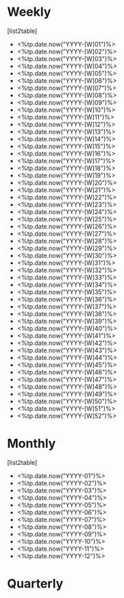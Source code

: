 # Weekly
[list2table]
- <%tp.date.now("YYYY-[W]01")%>
- <%tp.date.now("YYYY-[W]02")%>
- <%tp.date.now("YYYY-[W]03")%>
- <%tp.date.now("YYYY-[W]04")%>
- <%tp.date.now("YYYY-[W]05")%>
- <%tp.date.now("YYYY-[W]06")%>
- <%tp.date.now("YYYY-[W]07")%>
- <%tp.date.now("YYYY-[W]08")%>
- <%tp.date.now("YYYY-[W]09")%>
- <%tp.date.now("YYYY-[W]10")%>
- <%tp.date.now("YYYY-[W]11")%>
- <%tp.date.now("YYYY-[W]12")%>
- <%tp.date.now("YYYY-[W]13")%>
- <%tp.date.now("YYYY-[W]14")%>
- <%tp.date.now("YYYY-[W]15")%>
- <%tp.date.now("YYYY-[W]16")%>
- <%tp.date.now("YYYY-[W]17")%>
- <%tp.date.now("YYYY-[W]18")%>
- <%tp.date.now("YYYY-[W]19")%>
- <%tp.date.now("YYYY-[W]20")%>
- <%tp.date.now("YYYY-[W]21")%>
- <%tp.date.now("YYYY-[W]22")%>
- <%tp.date.now("YYYY-[W]23")%>
- <%tp.date.now("YYYY-[W]24")%>
- <%tp.date.now("YYYY-[W]25")%>
- <%tp.date.now("YYYY-[W]26")%>
- <%tp.date.now("YYYY-[W]27")%>
- <%tp.date.now("YYYY-[W]28")%>
- <%tp.date.now("YYYY-[W]29")%>
- <%tp.date.now("YYYY-[W]30")%>
- <%tp.date.now("YYYY-[W]31")%>
- <%tp.date.now("YYYY-[W]32")%>
- <%tp.date.now("YYYY-[W]33")%>
- <%tp.date.now("YYYY-[W]34")%>
- <%tp.date.now("YYYY-[W]35")%>
- <%tp.date.now("YYYY-[W]36")%>
- <%tp.date.now("YYYY-[W]37")%>
- <%tp.date.now("YYYY-[W]38")%>
- <%tp.date.now("YYYY-[W]39")%>
- <%tp.date.now("YYYY-[W]40")%>
- <%tp.date.now("YYYY-[W]41")%>
- <%tp.date.now("YYYY-[W]42")%>
- <%tp.date.now("YYYY-[W]43")%>
- <%tp.date.now("YYYY-[W]44")%>
- <%tp.date.now("YYYY-[W]45")%>
- <%tp.date.now("YYYY-[W]46")%>
- <%tp.date.now("YYYY-[W]47")%>
- <%tp.date.now("YYYY-[W]48")%>
- <%tp.date.now("YYYY-[W]49")%>
- <%tp.date.now("YYYY-[W]50")%>
- <%tp.date.now("YYYY-[W]51")%>
- <%tp.date.now("YYYY-[W]52")%>

# Monthly
[list2table]
- <%tp.date.now("YYYY-01")%>
- <%tp.date.now("YYYY-02")%>
- <%tp.date.now("YYYY-03")%>
- <%tp.date.now("YYYY-04")%>
- <%tp.date.now("YYYY-05")%>
- <%tp.date.now("YYYY-06")%>
- <%tp.date.now("YYYY-07")%>
- <%tp.date.now("YYYY-08")%>
- <%tp.date.now("YYYY-09")%>
- <%tp.date.now("YYYY-10")%>
- <%tp.date.now("YYYY-11")%>
- <%tp.date.now("YYYY-12")%>

# Quarterly
